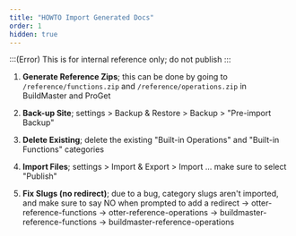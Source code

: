 ```yaml
---
title: "HOWTO Import Generated Docs"
order: 1
hidden: true
---
```


:::(Error)
This is for internal reference only; do not publish
:::

1. **Generate Reference Zips**; this can be done by going to `/reference/functions.zip` and `/reference/operations.zip` in BuildMaster and ProGet

2. **Back-up Site**; settings > Backup & Restore > Backup > "Pre-import Backup"

3. **Delete Existing**; delete the existing "Built-in Operations" and "Built-in Functions" categories

4. **Import Files**; settings > Import  & Export > Import ... make sure to select "Publish" 

5. **Fix Slugs (no redirect)**; due to a bug, category slugs aren't imported, and make sure to say NO when prompted to add a redirect
  -> otter-reference-functions 
  -> otter-reference-operations
  -> buildmaster-reference-functions 
  -> buildmaster-reference-operations